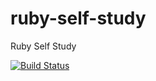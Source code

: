 # ruby-self-study
Ruby Self Study

[![Build Status](https://travis-ci.org/harshild/ruby-self-study.svg?branch=master)](https://travis-ci.org/harshild/ruby-self-study)

